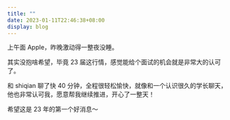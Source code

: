 ```yaml
---
title: ""
date: 2023-01-11T22:46:38+08:00
display: blog
---
```


上午面 Apple，昨晚激动得一整夜没睡。

其实没抱啥希望，毕竟 23 届这行情，感觉能给个面试的机会就是非常大的认可了。

和 shiqian 聊了快 40 分钟，全程很轻松愉快，就像和一个认识很久的学长聊天，他也非常认可我，愿意帮我继续推进，开心了一整天！

希望这是 23 年的第一个好消息～
